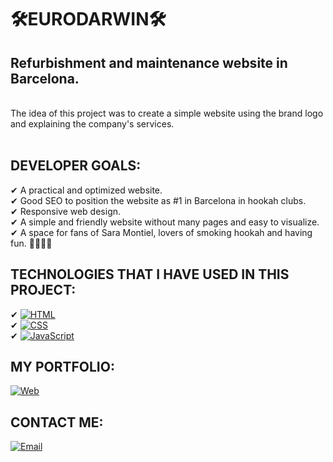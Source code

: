 # 🛠EURODARWIN🛠
## Refurbishment and maintenance website in Barcelona.
</br>
The idea of this project was to create a simple website using the brand logo and explaining the company's services. 
</br>
</br>

## DEVELOPER GOALS:
✔ A practical and optimized website.
</br>
✔ Good SEO to position the website as #1 in Barcelona in hookah clubs.
</br>
✔ Responsive web design.
</br>
✔ A simple and friendly website without many pages and easy to visualize.
</br>
✔ A space for fans of Sara Montiel, lovers of smoking hookah and having fun. 🎉🎊🎉🎊

## TECHNOLOGIES THAT I HAVE USED IN THIS PROJECT:
✔ [![HTML](https://img.shields.io/badge/HTML-FF0000?style=for-the-badge&logo=html&logoColor=white&labelColor=101010)]()
</br>
✔ [![CSS](https://img.shields.io/badge/CSS-006CB4?style=for-the-badge&logo=css&logoColor=white&labelColor=101010)]()
</br>
✔ [![JavaScript](https://img.shields.io/badge/JavaScript-F7DF1E?style=for-the-badge&logo=javascript&logoColor=white&labelColor=101010)]()
</br>


## MY PORTFOLIO:
[![Web](https://img.shields.io/badge/My_Website-daniel_espanadero.com-14a1f0?style=for-the-badge&logo=dev.to&logoColor=white&labelColor=101010)](https://daniel-espanadero.com)
</br>

## CONTACT ME:
[![Email](https://img.shields.io/badge/developer@daniel_espanadero.com-my_personal_email-D14836?style=for-the-badge&logo=gmail&logoColor=white&labelColor=101010)](mailto:developer@daniel-espanadero.com)